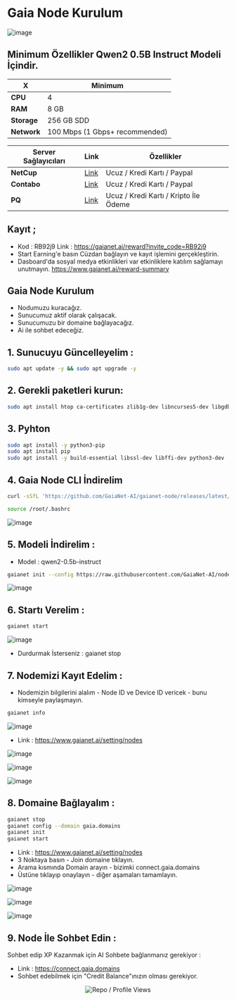 # Gaia Node Kurulum

![image](https://github.com/user-attachments/assets/c7893f6c-c343-4650-95a9-ca90000c6aa6)

## Minimum Özellikler Qwen2 0.5B Instruct Modeli İçindir. 


| X        | Minimum              |
|------------------|----------------------------|
| **CPU**          | 4 |
| **RAM**          | 8 GB                     |
| **Storage**      | 256 GB SDD                   |
| **Network**      | 100 Mbps (1 Gbps+ recommended) |

| Server Sağlayıcıları        | Link              | Özellikler |
|------------------|----------------------------|----------------------------|
| **NetCup**          | [Link](https://www.netcup.com/en/?ref=261820) | Ucuz / Kredi Kartı / Paypal |
| **Contabo**          | [Link](https://www.dpbolvw.net/click-101330552-12454592)                     | Ucuz / Kredi Kartı / Paypal  |
| **PQ**      | [Link](https://pq.hosting/?from=627713)                  | Ucuz / Kredi Kartı / Kripto İle Ödeme |

## Kayıt ; 

- Kod : RB92j9 Link : https://gaianet.ai/reward?invite_code=RB92j9
- Start Earning'e basın Cüzdan bağlayın ve kayıt işlemini gerçekleştirin.
- Dasboard'da sosyal medya etkinlikleri var etkinliklere katılım sağlamayı unutmayın. https://www.gaianet.ai/reward-summary

## Gaia Node Kurulum 

- Nodumuzu kuracağız.
- Sunucumuz aktif olarak çalışacak.
- Sunucumuzu bir domaine bağlayacağız.
- Ai ile sohbet edeceğiz.


## 1. Sunucuyu Güncelleyelim : 

```bash
sudo apt update -y && sudo apt upgrade -y
```
## 2. Gerekli paketleri kurun:

```bash
sudo apt install htop ca-certificates zlib1g-dev libncurses5-dev libgdbm-dev libnss3-dev tmux iptables curl nvme-cli git wget make jq libleveldb-dev build-essential pkg-config ncdu tar clang bsdmainutils lsb-release libssl-dev libreadline-dev libffi-dev jq gcc screen unzip lz4 -y
```

## 3. Pyhton 

```bash
sudo apt install -y python3-pip
sudo apt install pip
sudo apt install -y build-essential libssl-dev libffi-dev python3-dev
```
## 4. Gaia Node CLI İndirelim 

```bash
curl -sSfL 'https://github.com/GaiaNet-AI/gaianet-node/releases/latest/download/install.sh' | bash
```

```bash
source /root/.bashrc
```

![image](https://github.com/user-attachments/assets/2053663d-960d-49ef-945d-3dea6ca14696)


## 5. Modeli İndirelim : 

- Model : qwen2-0.5b-instruct

```bash
gaianet init --config https://raw.githubusercontent.com/GaiaNet-AI/node-configs/main/qwen2-0.5b-instruct/config.json
```

![image](https://github.com/user-attachments/assets/f2117332-5a02-41f9-bdd0-1d7877041218)


## 6. Startı Verelim : 
```bash
gaianet start
```

![image](https://github.com/user-attachments/assets/25397317-5733-442a-81cc-ff593bcb4c02)


- Durdurmak İsterseniz : gaianet stop

## 7. Nodemizi Kayıt Edelim : 

- Nodemizin bilgilerini alalım - Node ID ve Device ID vericek - bunu kimseyle paylaşmayın.

```bash
gaianet info
```
![image](https://github.com/user-attachments/assets/219b8bb4-167c-40d6-85a0-6321661d3f7c)


- Link : https://www.gaianet.ai/setting/nodes

![image](https://github.com/user-attachments/assets/5c561fbd-832d-4219-8731-73423b92d618)

![image](https://github.com/user-attachments/assets/4de464c6-444b-41b1-a8bb-8c808e41576b)

![image](https://github.com/user-attachments/assets/8a9e9782-db5d-487c-b193-b979e3472043)


## 8. Domaine Bağlayalım : 
```bash
gaianet stop
gaianet config --domain gaia.domains
gaianet init
gaianet start
```

- Link : https://www.gaianet.ai/setting/nodes
- 3 Noktaya basın - Join domaine tıklayın. 
- Arama kısmında Domain arayın - bizimki connect.gaia.domains
- Üstüne tıklayıp onaylayın - diğer aşamaları tamamlayın.

![image](https://github.com/user-attachments/assets/0ee113d6-c334-4604-aa08-7a063089e0ff)

![image](https://github.com/user-attachments/assets/ad3e1336-82e7-4c11-9864-af3d8e13d1d3)

![image](https://github.com/user-attachments/assets/6f8a6f68-21db-4d3f-b616-082da717c935)


## 9. Node İle Sohbet Edin : 

Sohbet edip XP Kazanmak için AI Sohbete bağlanmanız gerekiyor : 
- Link : https://connect.gaia.domains
- Sohbet edebilmek için "Credit Balance"ınızın olması gerekiyor.

<p align="center">
  <img src="https://komarev.com/ghpvc/?username=FurkanL0&style=flat-square&color=red&label=Profile+Views+/+Repo+Views+" alt="Repo / Profile Views" />
</p>
